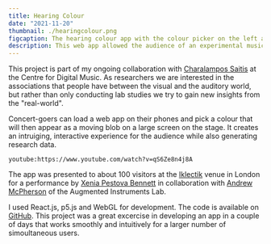 ```yaml
---
title: Hearing Colour
date: "2021-11-20"
thumbnail: ./hearingcolour.png
figcaption: The hearing colour app with the colour picker on the left and the collaborative visualisation in the background. 
description: This web app allowed the audience of an experimental music concert to create a collaborative visualisation with their phones during the performance. It was first presented at Iklectic in London in November 2021. 
---
```


This project is part of my ongoing collaboration with <a rel="noopener noreferrer" target="_blank" href="http://eecs.qmul.ac.uk/profiles/saitischaralampos.html">Charalampos Saitis</a> at the Centre for Digital Music.
As researchers we are interested in the associations that people have between the visual and the auditory world, but rather than only conducting lab studies we try to gain new insights from the "real-world".

Concert-goers can load a web app on their phones and pick a colour that will then appear as a moving blob on a large screen on the stage. 
It creates an intruiging, interactive experience for the audience while also generating research data.

`youtube:https://www.youtube.com/watch?v=qS6Ze8n4j8A`

The app was presented to about 100 visitors at the <a rel="noopener noreferrer" target="_blank" href="https://iklectikartlab.com/hearing-colour-sonic-worlds-and-other-senses/">Iklectik</a> venue in London for a performance by <a rel="noopener noreferrer" target="_blank" href="https://xeniapestovabennett.com/">Xenia Pestova Bennett</a>
in collaboration with <a rel="noopener noreferrer" target="_blank" href="http://andrewmcpherson.org/">Andrew McPherson</a> of the Augmented Instruments Lab.

I used React.js, p5.js and WebGL for development. The code is available on <a rel="noopener noreferrer" target="_blank" href="https://github.com/SFRL/hearing-colour-app">GitHub</a>. This project was a great excercise in developing an app in a couple of days that works smoothly and intuitively for a larger number of simoultaneous users.

